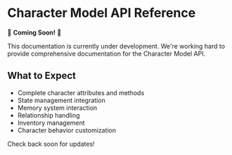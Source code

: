 # Character Model API Reference

🚧 **Coming Soon!** 🚧

This documentation is currently under development. We're working hard to provide comprehensive documentation for the Character Model API.

## What to Expect

- Complete character attributes and methods
- State management integration
- Memory system interaction
- Relationship handling
- Inventory management
- Character behavior customization

Check back soon for updates! 